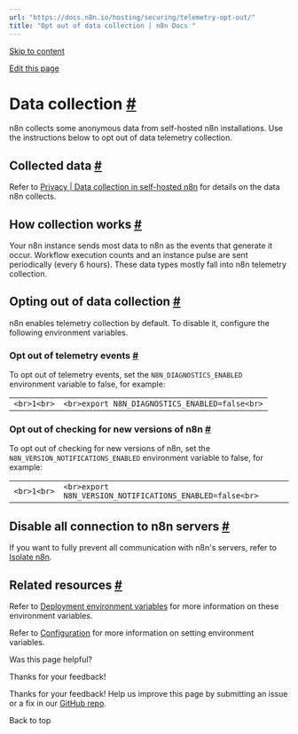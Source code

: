 ```yaml
---
url: "https://docs.n8n.io/hosting/securing/telemetry-opt-out/"
title: "Opt out of data collection | n8n Docs "
---
```


[Skip to content](https://docs.n8n.io/hosting/securing/telemetry-opt-out/#data-collection)

[Edit this page](https://github.com/n8n-io/n8n-docs/edit/main/docs/hosting/securing/telemetry-opt-out.md "Edit this page")

# Data collection [\#](https://docs.n8n.io/hosting/securing/telemetry-opt-out/\#data-collection "Permanent link")

n8n collects some anonymous data from self-hosted n8n installations. Use the instructions below to opt out of data telemetry collection.

## Collected data [\#](https://docs.n8n.io/hosting/securing/telemetry-opt-out/\#collected-data "Permanent link")

Refer to [Privacy \| Data collection in self-hosted n8n](https://docs.n8n.io/privacy-security/privacy/#data-collection-in-self-hosted-n8n) for details on the data n8n collects.

## How collection works [\#](https://docs.n8n.io/hosting/securing/telemetry-opt-out/\#how-collection-works "Permanent link")

Your n8n instance sends most data to n8n as the events that generate it occur. Workflow execution counts and an instance pulse are sent periodically (every 6 hours). These data types mostly fall into n8n telemetry collection.

## Opting out of data collection [\#](https://docs.n8n.io/hosting/securing/telemetry-opt-out/\#opting-out-of-data-collection "Permanent link")

n8n enables telemetry collection by default. To disable it, configure the following environment variables.

### Opt out of telemetry events [\#](https://docs.n8n.io/hosting/securing/telemetry-opt-out/\#opt-out-of-telemetry-events "Permanent link")

To opt out of telemetry events, set the `N8N_DIAGNOSTICS_ENABLED` environment variable to false, for example:

|     |     |
| --- | --- |
| ```<br>1<br>``` | ```<br>export N8N_DIAGNOSTICS_ENABLED=false<br>``` |

### Opt out of checking for new versions of n8n [\#](https://docs.n8n.io/hosting/securing/telemetry-opt-out/\#opt-out-of-checking-for-new-versions-of-n8n "Permanent link")

To opt out of checking for new versions of n8n, set the `N8N_VERSION_NOTIFICATIONS_ENABLED` environment variable to false, for example:

|     |     |
| --- | --- |
| ```<br>1<br>``` | ```<br>export N8N_VERSION_NOTIFICATIONS_ENABLED=false<br>``` |

## Disable all connection to n8n servers [\#](https://docs.n8n.io/hosting/securing/telemetry-opt-out/\#disable-all-connection-to-n8n-servers "Permanent link")

If you want to fully prevent all communication with n8n's servers, refer to [Isolate n8n](https://docs.n8n.io/hosting/configuration/configuration-examples/isolation/).

## Related resources [\#](https://docs.n8n.io/hosting/securing/telemetry-opt-out/\#related-resources "Permanent link")

Refer to [Deployment environment variables](https://docs.n8n.io/hosting/configuration/environment-variables/deployment/) for more information on these environment variables.

Refer to [Configuration](https://docs.n8n.io/hosting/configuration/configuration-methods/) for more information on setting environment variables.

Was this page helpful?






Thanks for your feedback!






Thanks for your feedback! Help us improve this page by submitting an issue or a fix in our [GitHub repo](https://github.com/n8n-io/n8n-docs).


Back to top